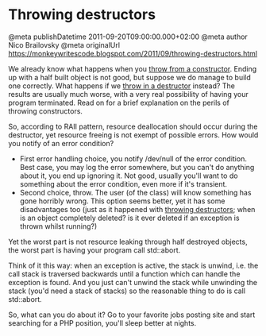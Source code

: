 # Throwing destructors

@meta publishDatetime 2011-09-20T09:00:00.000+02:00
@meta author Nico Brailovsky
@meta originalUrl https://monkeywritescode.blogspot.com/2011/09/throwing-destructors.html

We already know what happens when you [throw from a constructor](/blog_md/2010/0225_CCompositeobjectsandthrowingconstructors.md). Ending up with a half built object is not good, but suppose we do manage to build one correctly. What happens if we [throw in a destructor](/blog_md/2010/0727_DesignPatternsCIdiomRAII.md) instead? The results are usually much worse, with a very real possibility of having your program terminated. Read on for a brief explanation on the perils of throwing constructors.

So, according to RAII pattern, resource deallocation should occur during the destructor, yet resource freeing is not exempt of possible errors. How would you notify of an error condition?

* First error handling choice, you notify /dev/null of the error condition. Best case, you may log the error somewhere, but you can't do anything about it, you end up ignoring it. Not good, usually you'll want to do something about the error condition, even more if it's transient.
* Second choice, throw. The user (of the class) will know something has gone horribly wrong. This option seems better, yet it has some disadvantages too (just as it happened with [throwing destructors](/blog_md/2010/0225_CCompositeobjectsandthrowingconstructors.md); when is an object completely deleted? is it ever deleted if an exception is thrown whilst running?)

Yet the worst part is not resource leaking through half destroyed objects, the worst part is having your program call std::abort.

Think of it this way: when an exception is active, the stack is unwind, i.e. the call stack is traversed backwards until a function which can handle the exception is found. And you just can't unwind the stack while unwinding the stack (you'd need a stack of stacks) so the reasonable thing to do is call std::abort.

So, what can you do about it? Go to your favorite jobs posting site and start searching for a PHP position, you'll sleep better at nights.

